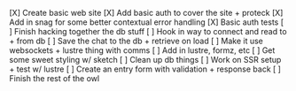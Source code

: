 [X] Create basic web site
[X] Add basic auth to cover the site + proteck
[X] Add in snag for some better contextual error handling
[X] Basic auth tests
[ ] Finish hacking together the db stuff 
[ ] Hook in way to connect and read to + from db
[ ] Save the chat to the db + retrieve on load
[ ] Make it use websockets + lustre thing with comms 
[ ] Add in lustre, formz, etc 
[ ] Get some sweet styling w/ sketch
[ ] Clean up db things
[ ] Work on SSR setup + test w/ lustre 
[ ] Create an entry form with validation + response back
[ ] Finish the rest of the owl